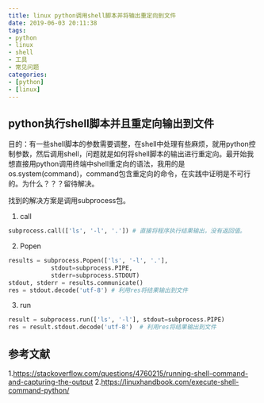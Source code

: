 ```yaml
---
title: linux python调用shell脚本并将输出重定向到文件
date: 2019-06-03 20:11:38
tags:
- python
- linux
- shell
- 工具
- 常见问题
categories: 
- [python]
- [linux]
---
```


## python执行shell脚本并且重定向输出到文件
目的：有一些shell脚本的参数需要调整，在shell中处理有些麻烦，就用python控制参数，然后调用shell，问题就是如何将shell脚本的输出进行重定向。最开始我想直接用python调用终端中shell重定向的语法，我用的是os.system(command)，command包含重定向的命令，在实践中证明是不可行的。为什么？？？留待解决。

找到的解决方案是调用subprocess包。
1. call
``` python
subprocess.call(['ls', '-l', '.']) # 直接将程序执行结果输出，没有返回值。
```
2. Popen
``` python
results = subprocess.Popen(['ls', '-l', '.'], 
            stdout=subprocess.PIPE, 
            stderr=subprocess.STDOUT)
stdout, stderr = results.communicate() 
res = stdout.decode('utf-8') # 利用res将结果输出到文件
```
3. run
``` python
result = subprocess.run(['ls', '-l'], stdout=subprocess.PIPE) 
res = result.stdout.decode('utf-8')  # 利用res将结果输出到文件
```

## 参考文献
1.https://stackoverflow.com/questions/4760215/running-shell-command-and-capturing-the-output
2.https://linuxhandbook.com/execute-shell-command-python/
